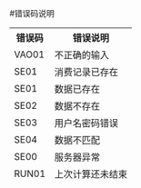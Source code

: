 #错误码说明

<table data-tablesaw-sortable>
    <thead>
        <tr>
            <th data-tablesaw-sortable-col data-tablesaw-sortable-default-col>错误码</th>
            <th data-tablesaw-sortable-col>错误说明</th>
        </tr>
	<tr>
            <td>VAO01</th>
            <td>不正确的输入</th>
        </tr>
	<tr>
            <td>SE01</th>
            <td>消费记录已存在</th>
        </tr>
	<tr>
            <td>SE01</th>
            <td>数据已存在</th>
        </tr>
	<tr>
            <td>SE02</th>
            <td>数据不存在</th>
    </tr>
	<tr>
            <td>SE03</th>
            <td>用户名密码错误</th>
    </tr>
	<tr>
	<tr>
            <td>SE04</th>
            <td>数据不匹配</th>
  </tr>
	<tr>
        	<td>SE00</th>
        	<td>服务器异常</th>
	</tr>
	<tr>
        	<td>RUN01</th>
        	<td>上次计算还未结束</th>
	</tr>
    </thead>
<table>

